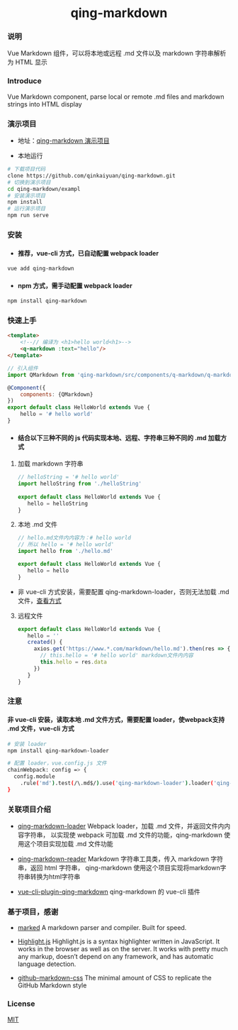 <h1 align="center">qing-markdown</h1>

### 说明
Vue Markdown 组件，可以将本地或远程 .md 文件以及 markdown 字符串解析为 HTML 显示

### Introduce
Vue Markdown component, parse local or remote .md files and markdown strings into HTML display

### 演示项目
* 地址：[qing-markdown 演示项目](https://www.qingchi1.com/out/qing-markdown)

* 本地运行
 ```bash
 # 下载项目代码
 clone https://github.com/qinkaiyuan/qing-markdown.git
 # 切换到演示项目
 cd qing-markdown/exampl
 # 安装演示项目
 npm install
 # 运行演示项目
 npm run serve
 ```

### 安装
* #### 推荐，vue-cli 方式，已自动配置 webpack loader
```bash
vue add qing-markdown
```

* #### npm 方式，需手动配置 webpack loader
```bash
npm install qing-markdown
```

### 快速上手
```html
<template>
    <!--// 编译为 <h1>hello world<h1>-->
    <q-markdown :text="hello"/>
</template>

```
```javascript
// 引入组件
import QMarkdown from 'qing-markdown/src/components/q-markdown/q-markdown'

@Component({
    components: {QMarkdown}
})
export default class HelloWorld extends Vue {
    hello = '# hello world'
}
```

* #### 结合以下三种不同的 js 代码实现本地、远程、字符串三种不同的 .md 加载方式
1. 加载 markdown 字符串
    ```javascript
    // helloString = '# hello world'
    import helloString from './helloString'
  
    export default class HelloWorld extends Vue {
       hello = helloString
    }
    ```
   
2. 本地 .md 文件
    ```javascript
    // hello.md文件内内容为：# hello world
    // 所以 hello = '# hello world' 
    import hello from './hello.md'
    
    export default class HelloWorld extends Vue {
       hello = hello
    }
    ```
 * 非 vue-cli 方式安装，需要配置 qing-markdown-loader，否则无法加载 .md 文件，[查看方式](https://github.com/qinkaiyuan/qing-markdown#%E6%B3%A8%E6%84%8F)
 
3. 远程文件

    ```javascript
    export default class HelloWorld extends Vue {
       hello = ''
       created() {
         axios.get('https://www.*.com/markdown/hello.md').then(res => {
           // this.hello = '# hello world' markdown文件内内容
           this.hello = res.data
         })
       }
    }
    ```

### 注意
#### 非 vue-cli 安装，读取本地 .md 文件方式，需要配置 loader，使webpack支持 .md 文件，vue-cli 方式
```bash
# 安装 loader
npm install qing-markdown-loader

# 配置 loader，vue.config.js 文件
chainWebpack: config => {
  config.module
    .rule('md').test(/\.md$/).use('qing-markdown-loader').loader('qing-markdown-loader')
}
```

### 关联项目介绍
* [qing-markdown-loader](https://github.com/qinkaiyuan/qing-markdown-loader#qing-markdown-loader) Webpack loader，加载 .md 文件，并返回文件内内容字符串，
以实现使 webpack 可加载 .md 文件的功能，qing-markdown 使用这个项目实现加载 .md 文件功能

* [qing-markdown-reader](https://github.com/qinkaiyuan/qing-markdown-reader#qing-markdown-reader) Markdown 字符串工具类，传入 markdown 字符串，返回 html 字符串，
qing-markdown 使用这个项目实现将markdown字符串转换为html字符串

* [vue-cli-plugin-qing-markdown](https://github.com/qinkaiyuan/vue-cli-plugin-qing-markdown#vue-cli-plugin-qing-markdown) qing-markdown 的 vue-cli 插件

### 基于项目，感谢
* [marked](https://github.com/markedjs/marked#marked) A markdown parser and compiler. Built for speed.

* [Highlight.js](https://github.com/highlightjs/highlight.js#highlightjs) Highlight.js is a syntax highlighter written in JavaScript. It works in the browser as well as on the server. It works with pretty much any markup, doesn’t depend on any framework, and has automatic language detection.

* [github-markdown-css](https://github.com/sindresorhus/github-markdown-css#github-markdown-css) The minimal amount of CSS to replicate the GitHub Markdown style

### License
[MIT](http://opensource.org/licenses/MIT)